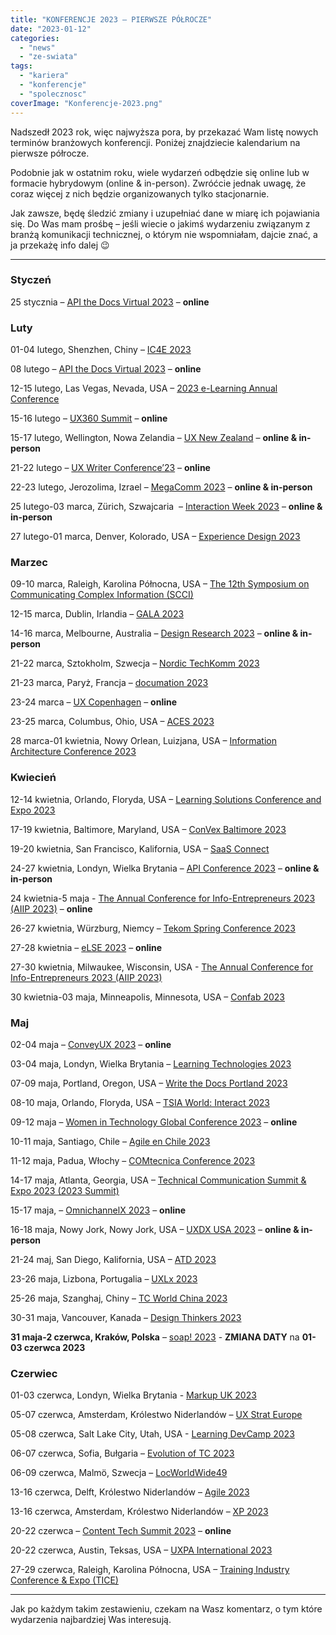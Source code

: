 ```yaml
---
title: "KONFERENCJE 2023 – PIERWSZE PÓŁROCZE"
date: "2023-01-12"
categories:
  - "news"
  - "ze-swiata"
tags:
  - "kariera"
  - "konferencje"
  - "spolecznosc"
coverImage: "Konferencje-2023.png"
---
```


Nadszedł 2023 rok, więc najwyższa pora, by przekazać Wam listę nowych terminów branżowych konferencji. Poniżej znajdziecie kalendarium na pierwsze półrocze.

Podobnie jak w ostatnim roku, wiele wydarzeń odbędzie się online lub w formacie hybrydowym (online & in-person). Zwróćcie jednak uwagę, że coraz więcej z nich będzie organizowanych tylko stacjonarnie.

Jak zawsze, będę śledzić zmiany i uzupełniać dane w miarę ich pojawiania się. Do Was mam prośbę – jeśli wiecie o jakimś wydarzeniu związanym z branżą komunikacji technicznej, o którym nie wspomniałam, dajcie znać, a ja przekażę info dalej 😉

---

### Styczeń

25 stycznia – [API the Docs Virtual 2023](https://apithedocs.org/virtual-2023) – **online**

### Luty

01-04 lutego, Shenzhen, Chiny – [IC4E 2023](http://www.ic4e.net/)

08 lutego – [API the Docs Virtual 2023](https://apithedocs.org/virtual-2023) – **online**

12-15 lutego, Las Vegas, Nevada, USA – [2023 e-Learning Annual Conference](https://intc.memberclicks.net/2023-annual-conference-elearning)

15-16 lutego – [UX360 Summit](https://www.ux360summit.com/) – **online**

15-17 lutego, Wellington, Nowa Zelandia – [UX New Zealand](https://www.uxnewzealand.com/) – **online & in-person**

21-22 lutego – [UX Writer Conference’23](https://uxwriterconference.com/) – **online**

22-23 lutego, Jerozolima, Izrael – [MegaComm 2023](https://megacomm.org/) – **online & in-person**

25 lutego-03 marca, Zürich, Szwajcaria  – [Interaction Week 2023](https://www.interaction23.ixda.org/) – **online & in-person**

27 lutego-01 marca, Denver, Kolorado, USA – [Experience Design 2023](https://www.designinnovationglobal.com/events-experience-design)

### Marzec

09-10 marca, Raleigh, Karolina Północna, USA – [The 12th Symposium on Communicating Complex Information (SCCI)](https://scciannual.wordpress.com/)

12-15 marca, Dublin, Irlandia – [GALA 2023](https://www.gala-global.org/events/annual-conference)

14-16 marca, Melbourne, Australia – [Design Research 2023](https://uxaustralia.com.au/) – **online & in-person**

21-22 marca, Sztokholm, Szwecja – [Nordic TechKomm 2023](https://www.nordic-techkomm.com/)

21-23 marca, Paryż, Francja – [documation 2023](https://www.documation.fr/)

23-24 marca – [UX Copenhagen](https://uxcopenhagen.com/) – **online**

23-25 marca, Columbus, Ohio, USA – [ACES 2023](https://aceseditors.org/conference/aces-2023-columbus)

28 marca-01 kwietnia, Nowy Orlean, Luizjana, USA – [Information Architecture Conference 2023](https://www.theiaconference.com/)

### Kwiecień

12-14 kwietnia, Orlando, Floryda, USA – [Learning Solutions Conference and Expo 2023](https://learningsolutionscon.com/)

17-19 kwietnia, Baltimore, Maryland, USA – [ConVex Baltimore 2023](https://convex.infomanagementcenter.com/)

19-20 kwietnia, San Francisco, Kalifornia, USA – [SaaS Connect](https://www.cloudsoftwareassociation.com/saas-connect/)

24-27 kwietnia, Londyn, Wielka Brytania – [API Conference 2023](https://apiconference.net/london/) – **online & in-person**

24 kwietnia-5 maja - [The Annual Conference for Info-Entrepreneurs 2023 (AIIP 2023)](https://www.aiip.org/conference) – **online**

26-27 kwietnia, Würzburg, Niemcy – [Tekom Spring Conference 2023](https://fruehjahrstagung.tekom.de/)

27-28 kwietnia – [eLSE 2023](https://www.elseconference.eu/) – **online**

27-30 kwietnia, Milwaukee, Wisconsin, USA - [The Annual Conference for Info-Entrepreneurs 2023 (AIIP 2023)](https://www.aiip.org/conference)

30 kwietnia-03 maja, Minneapolis, Minnesota, USA – [Confab 2023](https://www.confabevents.com/)

### Maj

02-04 maja – [ConveyUX 2023](https://conveyux.com/) – **online**

03-04 maja, Londyn, Wielka Brytania – [Learning Technologies 2023](https://www.learningtechnologies.co.uk/welcome)

07-09 maja, Portland, Oregon, USA – [Write the Docs Portland 2023](https://www.writethedocs.org/conf/portland/2023/)

08-10 maja, Orlando, Floryda, USA – [TSIA World: Interact 2023](https://www.tsia.com/conference)

09-12 maja – [Women in Technology Global Conference 2023](https://www.womentech.net/women-tech-conference) – **online**

10-11 maja, Santiago, Chile – [Agile en Chile 2023](https://www.agilealliance.org/agileenchile2023/)

11-12 maja, Padua, Włochy – [COMtecnica Conference 2023](https://www.comtecnica.eu/en/)

14-17 maja, Atlanta, Georgia, USA – [Technical Communication Summit & Expo 2023 (2023 Summit)](https://summit.stc.org/)

15-17 maja, – [OmnichannelX 2023](https://www.omnichannelx.digital/) – **online**

16-18 maja, Nowy Jork, Nowy Jork, USA – [UXDX USA 2023](https://uxdx.com/usa/2023/) – **online & in-person**

21-24 maj, San Diego, Kalifornia, USA – [ATD 2023](https://atdconference.td.org/)

23-26 maja, Lizbona, Portugalia – [UXLx 2023](https://ux-lx.com/)

25-26 maja, Szanghaj, Chiny – [TC World China 2023](https://www.tcworld-china.cn/en/)

30-31 maja, Vancouver, Kanada – [Design Thinkers 2023](https://pheedloop.com/dtvan23/site/)

**31 maja-2 czerwca, Kraków, Polska** – [soap! 2023](https://soapconf.com/) - **ZMIANA DATY** na **01-03 czerwca 2023**

### Czerwiec

01-03 czerwca, Londyn, Wielka Brytania - [Markup UK 2023](https://markupuk.org/)

05-07 czerwca, Amsterdam, Królestwo Niderlandów – [UX Strat Europe](https://uxstrat.com/europe/)

05-08 czerwca, Salt Lake City, Utah, USA - [Learning DevCamp 2023](https://learningdevcamp.com/)

06-07 czerwca, Sofia, Bułgaria – [Evolution of TC 2023](https://evolution-of-tc.com/)

06-09 czerwca, Malmö, Szwecja – [LocWorldWide49](https://locworld.com/events/locworld49-malmo-2023/)

13-16 czerwca, Delft, Królestwo Niderlandów – [Agile 2023](https://agile-online.org/conference-2023)

13-16 czerwca, Amsterdam, Królestwo Niderlandów – [XP 2023](https://www.agilealliance.org/xp2023/)

20-22 czerwca – [Content Tech Summit 2023](https://content.tech/) – **online**

20-22 czerwca, Austin, Teksas, USA – [UXPA International 2023](https://uxpa2023.org/)

27-29 czerwca, Raleigh, Karolina Północna, USA – [Training Industry Conference & Expo (TICE)](https://tice.trainingindustry.com/event/fad6d949-9a06-49b7-81d3-60f2bbe170bd/summary)

---

Jak po każdym takim zestawieniu, czekam na Wasz komentarz, o tym które wydarzenia najbardziej Was interesują.
